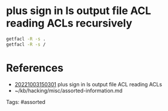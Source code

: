 # plus sign in ls output file ACL reading ACLs recursively
```bash
getfacl -R -s .
getfacl -R -s /
```

# References
- [20221003150301](/zet/20221003150301/) plus sign in ls output file ACL reading ACLs
- ~/kb/hacking/misc/assorted-information.md

Tags:
    #assorted

